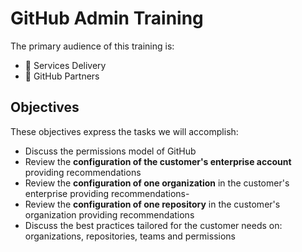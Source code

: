# GitHub Admin Training

The primary audience of this training is:

- 👥 Services Delivery
- 👥 GitHub Partners

## Objectives

These objectives express the tasks we will accomplish:

- Discuss the permissions model of GitHub
- Review the **configuration of the customer's enterprise account** providing recommendations
- Review the **configuration of one organization** in the customer's enterprise providing recommendations-
- Review the **configuration of one repository** in the customer's organization providing recommendations
- Discuss the best practices tailored for the customer needs on: organizations, repositories, teams and permissions




